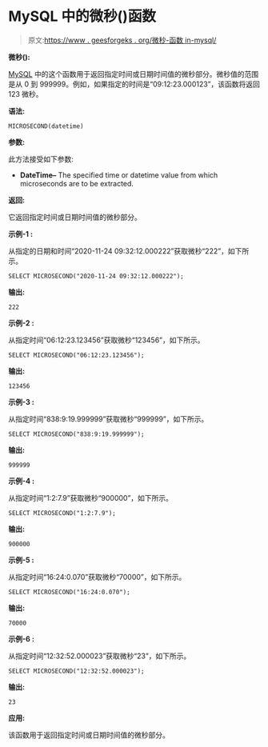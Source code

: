 # MySQL 中的微秒()函数

> 原文:[https://www . geesforgeks . org/微秒-函数 in-mysql/](https://www.geeksforgeeks.org/microsecond-function-in-mysql/)

**微秒():**

[MySQL](https://www.geeksforgeeks.org/sql-tutorial/) 中的这个函数用于返回指定时间或日期时间值的微秒部分。微秒值的范围是从 0 到 999999。例如，如果指定的时间是“09:12:23.000123”，该函数将返回 123 微秒。

**语法:**

```
MICROSECOND(datetime)
```

**参数:**

此方法接受如下参数:

*   **DateTime–** The specified time or datetime value from which microseconds are to be extracted.

**返回:**

它返回指定时间或日期时间值的微秒部分。

**示例-1 :**

从指定的日期和时间“2020-11-24 09:32:12.000222”获取微秒“222”，如下所示。

```
SELECT MICROSECOND("2020-11-24 09:32:12.000222");
```

**输出:**

```
222
```

**示例-2 :**

从指定时间“06:12:23.123456”获取微秒“123456”，如下所示。

```
SELECT MICROSECOND("06:12:23.123456");
```

**输出:**

```
123456
```

**示例-3 :**

从指定时间“838:9:19.999999”获取微秒“999999”，如下所示。

```
SELECT MICROSECOND("838:9:19.999999");
```

**输出:**

```
999999
```

**示例-4 :**

从指定时间“1:2:7.9”获取微秒“900000”，如下所示。

```
SELECT MICROSECOND("1:2:7.9");
```

**输出:**

```
900000
```

**示例-5 :**

从指定时间“16:24:0.070”获取微秒“70000”，如下所示。

```
SELECT MICROSECOND("16:24:0.070");
```

**输出:**

```
70000
```

**示例-6 :**

从指定时间“12:32:52.000023”获取微秒“23”，如下所示。

```
SELECT MICROSECOND("12:32:52.000023");
```

**输出:**

```
23
```

**应用:**

该函数用于返回指定时间或日期时间值的微秒部分。
